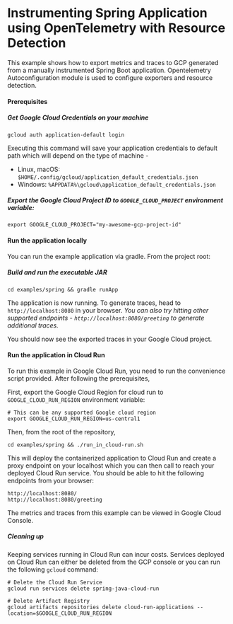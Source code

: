 # Instrumenting Spring Application using OpenTelemetry with Resource Detection

This example shows how to export metrics and traces to GCP generated from a manually instrumented Spring Boot application.
Opentelemetry Autoconfiguration module is used to configure exporters and resource detection. 

#### Prerequisites

##### Get Google Cloud Credentials on your machine

```shell
gcloud auth application-default login
```
Executing this command will save your application credentials to default path which will depend on the type of machine -
- Linux, macOS: `$HOME/.config/gcloud/application_default_credentials.json`
- Windows: `%APPDATA%\gcloud\application_default_credentials.json`

##### Export the Google Cloud Project ID to `GOOGLE_CLOUD_PROJECT` environment variable:

```shell
export GOOGLE_CLOUD_PROJECT="my-awesome-gcp-project-id"
```

#### Run the application locally

You can run the example application via gradle. From the project root:

##### Build and run the executable JAR

```shell
cd examples/spring && gradle runApp
```

The application is now running. To generate traces, head to `http://localhost:8080` in your browser.
*You can also try hitting other supported endpoints - `http://localhost:8080/greeting` to generate additional traces.*

You should now see the exported traces in your Google Cloud project.

#### Run the application in Cloud Run

To run this example in Google Cloud Run, you need to run the convenience script provided. After following the prerequisites,

First, export the Google Cloud Region for cloud run to `GOOGLE_CLOUD_RUN_REGION` environment variable:

```shell
# This can be any supported Google cloud region
export GOOGLE_CLOUD_RUN_REGION=us-central1
```

Then, from the root of the repository,
```shell
cd examples/spring && ./run_in_cloud-run.sh
```

This will deploy the containerized application to Cloud Run and create a proxy endpoint on your localhost which you can then call to reach your deployed Cloud Run service.
You should be able to hit the following endpoints from your browser: 

```text
http://localhost:8080/
http://localhost:8080/greeting
```

The metrics and traces from this example can be viewed in Google Cloud Console.

##### Cleaning up

Keeping services running in Cloud Run can incur costs. Services deployed on Cloud Run can either
be deleted from the GCP console or you can run the following `gcloud` command:

```shell
# Delete the Cloud Run Service
gcloud run services delete spring-java-cloud-run

# Delete Artifact Registry
gcloud artifacts repositories delete cloud-run-applications --location=$GOOGLE_CLOUD_RUN_REGION
```
